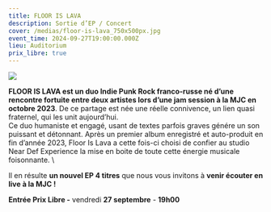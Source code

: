 ```yaml
---
title: FLOOR IS LAVA
description: Sortie d’EP / Concert
cover: /medias/floor-is-lava_750x500px.jpg
event_time: 2024-09-27T19:00:00.000Z
lieu: Auditorium
prix_libre: true
---
```

![](/medias/floor-is-lava_750x500px.jpg)

**FLOOR IS LAVA est un duo Indie Punk Rock franco-russe né d’une rencontre fortuite entre deux artistes lors d’une jam session à la MJC en octobre 2023**. De ce partage est née une réelle connivence, un lien quasi fraternel, qui les unit aujourd’hui.\
Ce duo humaniste et engagé, usant de textes parfois graves génére un son puissant et détonnant. Après un premier album enregistré et auto-produit en fin d’année 2023, Floor Is Lava a cette fois-ci choisi de confier au studio Near Def Experience la mise en boite de toute cette énergie musicale foisonnante. \

Il en résulte **un nouvel EP 4 titres** que nous vous invitons à **venir écouter en live à la MJC !**

**Entrée Prix Libre -** vendredi **27 septembre** - **19h00**